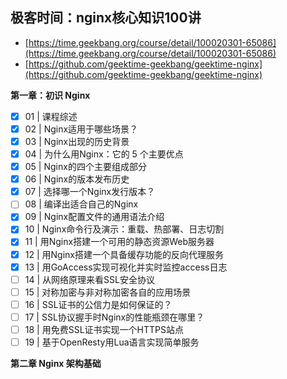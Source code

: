 ## 极客时间：nginx核心知识100讲

* [https://time.geekbang.org/course/detail/100020301-65086](https://time.geekbang.org/course/detail/100020301-65086)
* [https://github.com/geektime-geekbang/geektime-nginx](https://github.com/geektime-geekbang/geektime-nginx)


**第一章：初识 Nginx**

* [x] 01 | 课程综述
* [x] 02 | Nginx适用于哪些场景？
* [x] 03 | Nginx出现的历史背景
* [x] 04 | 为什么用Nginx：它的 5 个主要优点
* [x] 05 | Nginx的四个主要组成部分
* [x] 06 | Nginx的版本发布历史
* [x] 07 | 选择哪一个Nginx发行版本？
* [ ] 08 | 编译出适合自己的Nginx
* [x] 09 | Nginx配置文件的通用语法介绍
* [x] 10 | Nginx命令行及演示：重载、热部署、日志切割
* [x] 11 | 用Nginx搭建一个可用的静态资源Web服务器
* [x] 12 | 用Nginx搭建一个具备缓存功能的反向代理服务
* [x] 13 | 用GoAccess实现可视化并实时监控access日志
* [ ] 14 | 从网络原理来看SSL安全协议
* [ ] 15 | 对称加密与非对称加密各自的应用场景
* [ ] 16 | SSL证书的公信力是如何保证的？
* [ ] 17 | SSL协议握手时Nginx的性能瓶颈在哪里？
* [ ] 18 | 用免费SSL证书实现一个HTTPS站点
* [ ] 19 | 基于OpenResty用Lua语言实现简单服务

**第二章 Nginx 架构基础**
